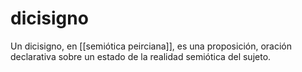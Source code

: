 # dicisigno
Un dicisigno, en [[semiótica peirciana]], es una proposición, oración declarativa sobre un estado de la realidad semiótica del sujeto.
